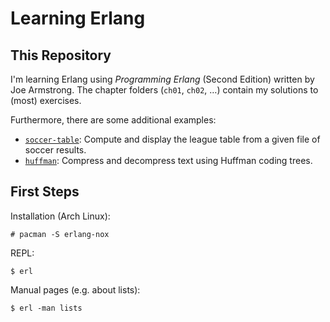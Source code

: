 # Learning Erlang

## This Repository

I'm learning Erlang using _Programming Erlang_ (Second Edition) written by Joe
Armstrong. The chapter folders (`ch01`, `ch02`, …) contain my solutions to
(most) exercises.

Furthermore, there are some additional examples:

- [`soccer-table`](soccer-table/): Compute and display the league table from a
  given file of soccer results.
- [`huffman`](huffman/): Compress and decompress text using Huffman coding
  trees.

## First Steps

Installation (Arch Linux):

    # pacman -S erlang-nox

REPL:

    $ erl

Manual pages (e.g. about lists):

    $ erl -man lists
